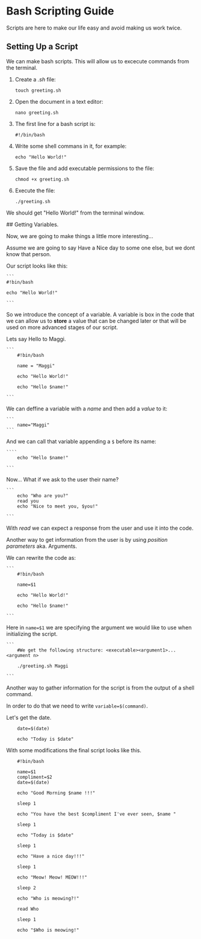 # Bash Scripting Guide   

Scripts are here to make our life easy and avoid making us work twice.   

## Setting Up a Script  

We can make bash scripts. This will allow us to excecute commands from the terminal.  

1. Create a *.sh* file:  

    `touch greeting.sh`  

2. Open the document in a text editor:  

    `nano greeting.sh`

3. The first line for a bash script is: 

    `#!/bin/bash`

4. Write some shell commans in it,  for example: 

    `echo "Hello World!"`

5. Save the file and add executable permissions to the file: 

    `chmod +x greeting.sh`

6. Execute the file:  

    `./greeting.sh`

We should get "Hello World!" from the terminal window. 

## Getting Variables.  

Now, we are going to make things a little more interesting...  

Assume we are going to say Have a Nice day to some one else, but we dont know that person.  

Our script looks like this:  

    ```
    #!bin/bash

    echo "Hello World!"

    ```  

So we introduce the concept of a variable. A variable is box in the code that we can allow us to **store** a value that can be changed later or that will be used on more advanced stages of our script.     

Lets say Hello to Maggi.  

    ```
        #!bin/bash

        name = "Maggi"

        echo "Hello World!"

        echo "Hello $name!"

    ```

We can deffine a variable with a *name* and then add a *value* to it:  
    
    ```
        name="Maggi"
    ```

And we can call that variable appending a `$` before its name:   

    ````
        echo "Hello $name!"
    
    ```   


Now... What if we ask to the user their name?  

    ```
        echo "Who are you?"
        read you
        echo "Nice to meet you, $you!"

    ```
With *read* we can expect a response from the user and use it into the code.  

Another way to get information from the user is by using *position parameters* aka. Arguments.  

We can rewrite the code as:  

    ```
        #!bin/bash

        name=$1

        echo "Hello World!"

        echo "Hello $name!"

    ```

Here in `name=$1` we are specifying the argument we would like to use when initializing the script.  

    ```
        #We get the following structure: <executable><argument1>...<argument n>

        ./greeting.sh Maggi

    ```

Another way to gather information for the script is from the output of a shell command.  

In order to do that we need to write `variable=$(command)`.  

Let's get the date.  

```
    date=$(date)

    echo "Today is $date"

```

With some modifications the final script looks like this.  


```
    #!bin/bash

    name=$1
    compliment=$2
    date=$(date)

    echo "Good Morning $name !!!"

    sleep 1

    echo "You have the best $compliment I've ever seen, $name "

    sleep 1 

    echo "Today is $date"

    sleep 1

    echo "Have a nice day!!!"

    sleep 1

    echo "Meow! Meow! MEOW!!!"

    sleep 2

    echo "Who is meowing?!"

    read Who

    sleep 1

    echo "$Who is meowing!"


```
